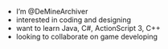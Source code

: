 - I’m @DeMineArchiver
- interested in coding and designing
- want to learn Java, C#, ActionScript 3, C++
- looking to collaborate on game developing

<!---
DeMineArchiver/DeMineArchiver is a ✨ special ✨ repository because its `README.md` (this file) appears on your GitHub profile.
You can click the Preview link to take a look at your changes.
--->
